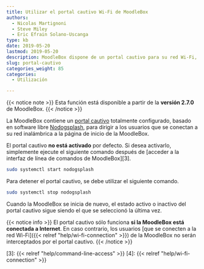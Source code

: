 ```yaml
---
title: Utilizar el portal cautivo Wi-Fi de MoodleBox
authors:
  - Nicolas Martignoni
  - Steve Miley
  - Eric Efrain Solano-Uscanga
type: kb
date: 2019-05-20
lastmod: 2019-05-20
description: MoodleBox dispone de un portal cautivo para su red Wi-Fi, que permite dirigir a los clientes inalámbricos a la página de inicio de MoodleBox.
slug: portal-cautivo
categories_weight: 85
categories:
  - Utilización

---
```

{{< notice note >}}
Esta función está disponible a partir de la __versión 2.7.0__ de MoodleBox.
{{< /notice >}}

La MoodleBox contiene un [portal cautivo][1] totalmente configurado, basado en software libre [Nodogsplash][2], para dirigir a los usuarios que se conectan a su red inalámbrica a la página de inicio de la MoodleBox.

El portal cautivo __no está activado__ por defecto. Si desea activarlo, simplemente ejecute el siguiente comando después de [acceder a la interfaz de línea de comandos de MoodleBox][3].
```bash
sudo systemctl start nodogsplash
```
Para detener el portal cautivo, se debe utilizar el siguiente comando.
```bash
sudo systemctl stop nodogsplash
```
Cuando la MoodleBox se inicia de nuevo, el estado activo o inactivo del portal cautivo sigue siendo el que se seleccionó la última vez.

{{< notice info >}}
El portal cautivo sólo funciona __si la MoodleBox está conectada a Internet__. En caso contrario, los usuarios [que se conecten a la red Wi-Fi]({{< relref "help/wi-fi-connection" >}}) de la MoodleBox no serán interceptados por el portal cautivo.
{{< /notice >}}

 [1]: https://en.wikipedia.org/wiki/Captive_portal
 [2]: https://nodogsplashdocs.readthedocs.io/
 [3]: {{< relref "help/command-line-access" >}}
 [4]: {{< relref "help/wi-fi-connection" >}}
